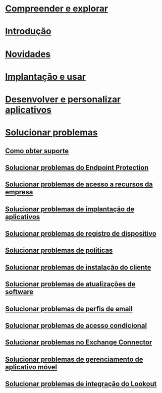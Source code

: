# [Compreender e explorar](/intune/understand-explore/introduction-to-microsoft-intune)
# [Introdução](/intune/get-started/get-started)
# [Novidades](/intune/whats-new/whats-new-in-microsoft-intune)
<!-- # [Plan and Design](/intune/plan-design/ways-to-do-enterprise-mobility) -->
# [Implantação e usar](/intune/deploy-use/overview-of-device-and-app-lifecycles-in-microsoft-intune)
# [Desenvolver e personalizar aplicativos](/intune/develop/intune-app-sdk)

# [Solucionar problemas](general-troubleshooting-tips-for-microsoft-intune.md)
## [Como obter suporte](how-to-get-support-for-microsoft-intune.md)
## [Solucionar problemas do Endpoint Protection](Troubleshoot-Endpoint-Protection-in-microsoft-intune.md)
## [Solucionar problemas de acesso a recursos da empresa](Troubleshoot-company-resource-access-problems-with-microsoft-intune.md)
## [Solucionar problemas de implantação de aplicativos](Troubleshoot-app-deployment-problems-in-microsoft-intune.md)
## [Solucionar problemas de registro de dispositivo](troubleshoot-device-enrollment-in-intune.md)
## [Solucionar problemas de políticas](Troubleshoot-policies-in-microsoft-intune.md)
## [Solucionar problemas de instalação do cliente](Troubleshoot-client-setup-in-microsoft-intune.md)
## [Solucionar problemas de atualizações de software](Troubleshoot-software-updates-in-microsoft-intune.md)
## [Solucionar problemas de perfis de email](Troubleshoot-email-profiles-in-microsoft-intune.md)
## [Solucionar problemas de acesso condicional](troubleshoot-conditional-access.md)
## [Solucionar problemas no Exchange Connector](troubleshoot-exchange-connector.md)

## [Solucionar problemas de gerenciamento de aplicativo móvel](troubleshoot-mam.md)

## [Solucionar problemas de integração do Lookout](troubleshooting-lookout-integration.md)


<!--HONumber=Nov16_HO4-->


